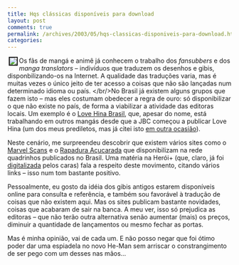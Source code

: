 ```yaml
---
title: Hqs clássicas disponíveis para download
layout: post
comments: true
permalink: /archives/2003/05/hqs-classicas-disponiveis-para-download.html/
categories:
---
```

<img src='//chester.me/img/blig/diasfutesq.jpg' align="left" border=2 hspace=3>Os fãs de mangá e animê já conhecem o trabalho dos *fansubbers* e dos *manga translators* &#8211; indivíduos que traduzem os desenhos e gibis, disponbilizando-os na Internet. A qualidade das traduções varia, mas é muitas vezes o único jeito de ter acesso a coisas que não são lançadas num determinado idioma ou país.
</br/>No Brasil já existem alguns grupos que fazem isto &#8211; mas eles costumam obedecer a regra de ouro: só disponibilizar o que não existe no país, de forma a viabilizar a atividade das editoras locais. Um exemplo é o <a href="http://www.lovehina.hpg.ig.com.br/" >Love Hina Brasil</a>, que, apesar do nome, está trabalhando em outros mangás desde que a JBC começou a publicar Love Hina (um dos meus prediletos, mas já citei isto <a href="200211.html#post_1439952">em outra ocasião</a>).

Neste cenário, me surpreendeu descobrir que existem vários sites como o <a href="http://www.marvelscans.kit.net/" >Marvel Scans</a> e o <a href="http://www.eudeshonorato.blogger.com.br/" >Rapadura Açucarada</a> que disponibilizam na rede quadrinhos publicados no Brasil. Uma matéria na Herói+ (que, claro, já foi <a href="http://www.impostodefome.kit.net/imposto\_de\_fome/imagens/hqb.jpg" >digitalizada</a> pelos caras) fala a respeito deste movimento, citando vários links &#8211; isso num tom bastante positivo.

Pessoalmente, eu gosto da idéia dos gibis antigos estarem disponíveis online para consulta e referência, e também sou favorável à tradução de coisas que não existem aqui. Mas os sites publicam bastante novidades, coisas que acabaram de sair na banca. A meu ver, isso só prejudica as editoras &#8211; que não terão outra alternativa senão aumentar (mais) os preços, diminuir a quantidade de lançamentos ou mesmo fechar as portas.

Mas é minha opinião, vai de cada um. E não posso negar que foi ótimo poder dar uma espiadela no novo He-Man sem arriscar o constrangimento de ser pego com um desses nas mãos&#8230;
